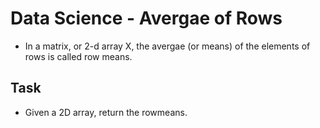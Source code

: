 # Data Science - Avergae of Rows
* In a matrix, or 2-d array X, the avergae (or means) of the elements of rows is called row means. 

## **Task**
* Given a 2D array, return the rowmeans. 